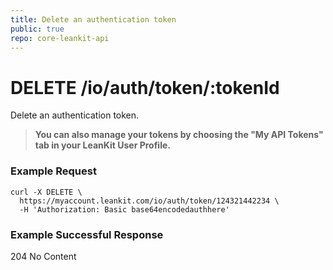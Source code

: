 ```yaml
---
title: Delete an authentication token
public: true
repo: core-leankit-api
---
```

# DELETE /io/auth/token/:tokenId
Delete an authentication token.

> __You can also manage your tokens by choosing the "My API Tokens" tab in your LeanKit User Profile.__

### Example Request
```shell
curl -X DELETE \
  https://myaccount.leankit.com/io/auth/token/124321442234 \
  -H 'Authorization: Basic base64encodedauthhere'
```

### Example Successful Response
204 No Content
